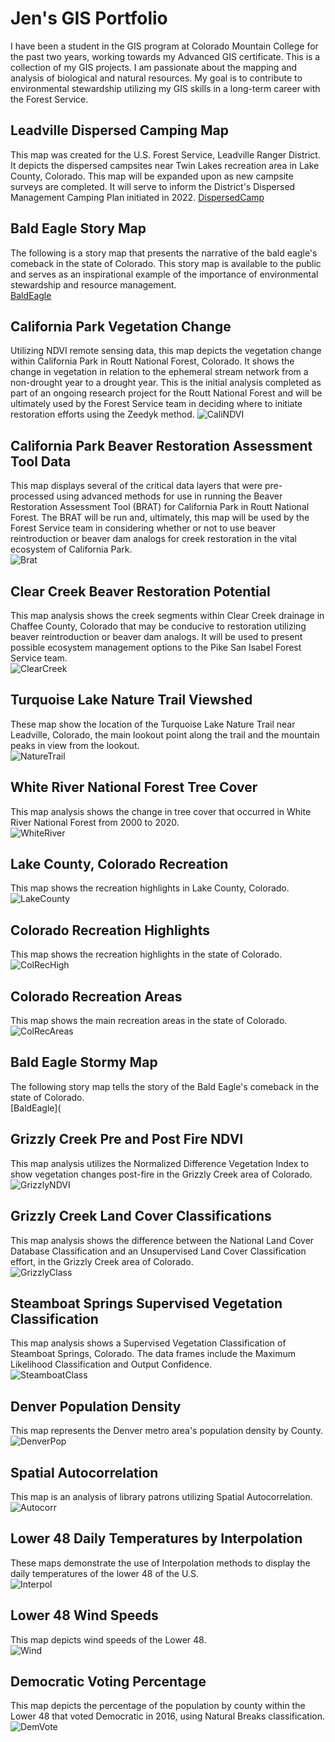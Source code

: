 # Jen's GIS Portfolio

I have been a student in the GIS program at Colorado Mountain College for the past two years, working towards my Advanced GIS certificate.  This is a collection of my GIS projects.  I am passionate about the mapping and analysis of biological and natural resources.  My goal is to contribute to environmental stewardship utilizing my GIS skills in a long-term career with the Forest Service.   

## Leadville Dispersed Camping Map 
This map was created for the U.S. Forest Service, Leadville Ranger District. It depicts the dispersed campsites near Twin Lakes recreation area in Lake County, Colorado. This map will be expanded upon as new campsite surveys are completed.  It will serve to inform the District's Dispersed Management Camping Plan initiated in 2022. 
[DispersedCamp](LRD_Dispersed_Camping.jpg)

## Bald Eagle Story Map
The following is a story map that presents the narrative of the bald eagle's comeback in the state of Colorado.  This story map is available to the public and serves as an inspirational example of the importance of environmental stewardship and resource management.  
[BaldEagle](https://arcg.is/1OrKaO0)

## California Park Vegetation Change
Utilizing NDVI remote sensing data, this map depicts the vegetation change within California Park in Routt National Forest, Colorado.  It shows the change in vegetation in relation to the ephemeral stream network from a non-drought year to a drought year.  This is the initial analysis completed as part of an ongoing research project for the Routt National Forest and will be ultimately used by the Forest Service team in deciding where to initiate restoration efforts using the Zeedyk method.
![CaliNDVI](California_Park_NDVI_v2.jpg)

## California Park Beaver Restoration Assessment Tool Data
This map displays several of the critical data layers that were pre-processed using advanced methods for use in running the Beaver Restoration Assessment Tool (BRAT) for California Park in Routt National Forest.  The BRAT will be run and, ultimately, this map will be used by the Forest Service team in considering whether or not to use beaver reintroduction or beaver dam analogs for creek restoration in the vital ecosystem of California Park.  
![Brat](California_Park_Brat.jpg)

## Clear Creek Beaver Restoration Potential 
This map analysis shows the creek segments within Clear Creek drainage in Chaffee County, Colorado that may be conducive to restoration utilizing beaver reintroduction or beaver dam analogs.  It will be used to present possible ecosystem management options to the Pike San Isabel Forest Service team.  
![ClearCreek](Project_Beaver_Restoration.jpg)

## Turquoise Lake Nature Trail Viewshed 
These map show the location of the Turquoise Lake Nature Trail near Leadville, Colorado, the main lookout point along the trail and the mountain peaks in view from the lookout.  
![NatureTrail](Turquoise_Lake_NatureTrail_Viewshed.jpg)

## White River National Forest Tree Cover 
This map analysis shows the change in tree cover that occurred in White River National Forest from 2000 to 2020.  
![WhiteRiver](White_River_National_Forest_Tree_Cover.jpg)

## Lake County, Colorado Recreation 
This map shows the recreation highlights in Lake County, Colorado.  
![LakeCounty](Lake_County_Recreation.jpg)

## Colorado Recreation Highlights
This map shows the recreation highlights in the state of Colorado.  
![ColRecHigh](Colorado_Recreation_Highlights.jpg)

## Colorado Recreation Areas
This map shows the main recreation areas in the state of Colorado.  
![ColRecAreas](Colorado_Recreation_Areas.jpg) 
## Bald Eagle Stormy Map 
The following story map tells the story of the Bald Eagle's comeback in the state of Colorado.  
[BaldEagle](

## Grizzly Creek Pre and Post Fire NDVI
This map analysis utilizes the Normalized Difference Vegetation Index to show vegetation changes post-fire in the Grizzly Creek area of Colorado.  
![GrizzlyNDVI](GrizzlyCreek_NDVI.jpg)

## Grizzly Creek Land Cover Classifications 
This map analysis shows the difference between the National Land Cover Database Classification and an Unsupervised Land Cover Classification effort, in the Grizzly Creek area of Colorado.  
![GrizzlyClass](GrizzyCreek_Classification.jpg)

## Steamboat Springs Supervised Vegetation Classification
This map analysis shows a Supervised Vegetation Classification of Steamboat Springs, Colorado. The data frames include the Maximum Likelihood Classification and Output Confidence.  
![SteamboatClass](Steamboat_Supervised_Veg_Classification.jpg)

## Denver Population Density
This map represents the Denver metro area's population density by County. 
![DenverPop](Denver_Population_Density_County.jpg)

## Spatial Autocorrelation
This map is an analysis of library patrons utilizing Spatial Autocorrelation.  
![Autocorr](Library_Patron_Autocorr.jpg)

## Lower 48 Daily Temperatures by Interpolation
These maps demonstrate the use of Interpolation methods to display the daily temperatures of the lower 48 of the U.S.  
![Interpol](Lower_48_Interpolation.jpg)

## Lower 48 Wind Speeds
This map depicts wind speeds of the Lower 48.  
![Wind](Lower_48_Wind_Speed.jpg)

## Democratic Voting Percentage 
This map depicts the percentage of the population by county within the Lower 48 that voted Democratic in 2016, using Natural Breaks classification.  
![DemVote](Percentage_Voting.jpg)
